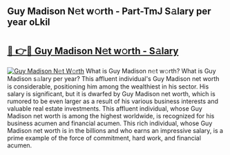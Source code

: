 ## Guy Madison N𝚎t w𝚘rth - Part-TmJ S𝚊lary per year oLkil

# <h2><a href="http://gc0dvbl.nevu.top/?p=Guy+Madison">🔗 👉🔴 Guy Madison N𝚎t w𝚘rth - S𝚊lary</a></h2>

[![Guy Madison N𝚎t W𝚘rth](https://i.imgur.com/Oavwk0R.jpeg)](http://gc0dvbl.nevu.top/?p=Guy+Madison)
What is Guy Madison n𝚎t w𝚘rth? What is Guy Madison s𝚊lary per year?
This affluent individual's Guy Madison net worth is considerable, positioning him among the wealthiest in his sector. His salary is significant, but it is dwarfed by Guy Madison net worth, which is rumored to be even larger as a result of his various business interests and valuable real estate investments. This affluent individual, whose Guy Madison net worth is among the highest worldwide, is recognized for his business acumen and financial acumen. This rich individual, whose Guy Madison net worth is in the billions and who earns an impressive salary, is a prime example of the force of commitment, hard work, and financial acumen.
